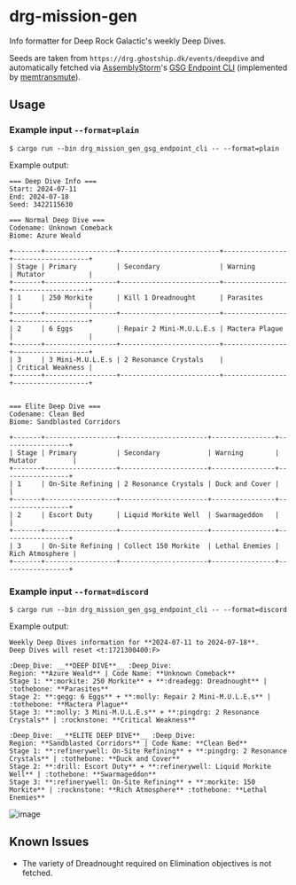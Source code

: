 # drg-mission-gen
Info formatter for Deep Rock Galactic's weekly Deep Dives. 

Seeds are taken from `https://drg.ghostship.dk/events/deepdive` and automatically fetched via [AssemblyStorm](https://github.com/trumank)'s [GSG Endpoint CLI](https://github.com/trumank/drg-mission-gen/tree/master/drg_mission_gen_gsg_endpoint_cli) (implemented by [memtransmute](https://github.com/jieyouxu)).

## Usage
### Example input `--format=plain`

`$ cargo run --bin drg_mission_gen_gsg_endpoint_cli -- --format=plain`

Example output:
```
=== Deep Dive Info ===
Start: 2024-07-11
End: 2024-07-18
Seed: 3422115630

=== Normal Deep Dive ===
Codename: Unknown Comeback
Biome: Azure Weald

+-------+------------------+-------------------------+----------------+-------------------+
| Stage | Primary          | Secondary               | Warning        | Mutator           |
+-------+------------------+-------------------------+----------------+-------------------+
| 1     | 250 Morkite      | Kill 1 Dreadnought      | Parasites      |                   |
+-------+------------------+-------------------------+----------------+-------------------+
| 2     | 6 Eggs           | Repair 2 Mini-M.U.L.E.s | Mactera Plague |                   |
+-------+------------------+-------------------------+----------------+-------------------+
| 3     | 3 Mini-M.U.L.E.s | 2 Resonance Crystals    |                | Critical Weakness |
+-------+------------------+-------------------------+----------------+-------------------+


=== Elite Deep Dive ===
Codename: Clean Bed
Biome: Sandblasted Corridors

+-------+------------------+----------------------+----------------+-----------------+
| Stage | Primary          | Secondary            | Warning        | Mutator         |
+-------+------------------+----------------------+----------------+-----------------+
| 1     | On-Site Refining | 2 Resonance Crystals | Duck and Cover |                 |
+-------+------------------+----------------------+----------------+-----------------+
| 2     | Escort Duty      | Liquid Morkite Well  | Swarmageddon   |                 |
+-------+------------------+----------------------+----------------+-----------------+
| 3     | On-Site Refining | Collect 150 Morkite  | Lethal Enemies | Rich Atmosphere |
+-------+------------------+----------------------+----------------+-----------------+
```

### Example input `--format=discord`

`$ cargo run --bin drg_mission_gen_gsg_endpoint_cli -- --format=discord`

Example output:
```
Weekly Deep Dives information for **2024-07-11 to 2024-07-18**.
Deep Dives will reset <t:1721300400:F>

:Deep_Dive: __**DEEP DIVE**__ :Deep_Dive:
Region: **Azure Weald** | Code Name: **Unknown Comeback**
Stage 1: **:morkite: 250 Morkite** + **:dreadegg: Dreadnought** | :tothebone: **Parasites**
Stage 2: **:gegg: 6 Eggs** + **:molly: Repair 2 Mini-M.U.L.E.s** | :tothebone: **Mactera Plague**
Stage 3: **:molly: 3 Mini-M.U.L.E.s** + **:pingdrg: 2 Resonance Crystals** | :rocknstone: **Critical Weakness**

:Deep_Dive: __**ELITE DEEP DIVE**__ :Deep_Dive:
Region: **Sandblasted Corridors** | Code Name: **Clean Bed**
Stage 1: **:refinerywell: On-Site Refining** + **:pingdrg: 2 Resonance Crystals** | :tothebone: **Duck and Cover**
Stage 2: **:drill: Escort Duty** + **:refinerywell: Liquid Morkite Well** | :tothebone: **Swarmageddon**
Stage 3: **:refinerywell: On-Site Refining** + **:morkite: 150 Morkite** | :rocknstone: **Rich Atmosphere** :tothebone: **Lethal Enemies**
```
![image](https://github.com/user-attachments/assets/5b05748c-05a9-4293-8e40-350a1de34594)

## Known Issues
  - The variety of Dreadnought required on Elimination objectives is not fetched.
